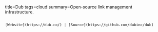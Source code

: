 title=Dub
tags=cloud
summary=Open-source link management infrastructure.
~~~~~~

[Website](https://dub.co/) | [Source](https://github.com/dubinc/dub)

